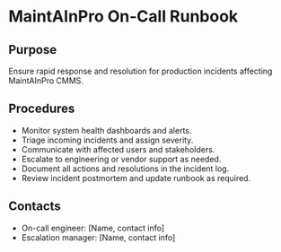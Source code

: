 # MaintAInPro On-Call Runbook

## Purpose

Ensure rapid response and resolution for production incidents affecting
MaintAInPro CMMS.

## Procedures

- Monitor system health dashboards and alerts.
- Triage incoming incidents and assign severity.
- Communicate with affected users and stakeholders.
- Escalate to engineering or vendor support as needed.
- Document all actions and resolutions in the incident log.
- Review incident postmortem and update runbook as required.

## Contacts

- On-call engineer: [Name, contact info]
- Escalation manager: [Name, contact info]
